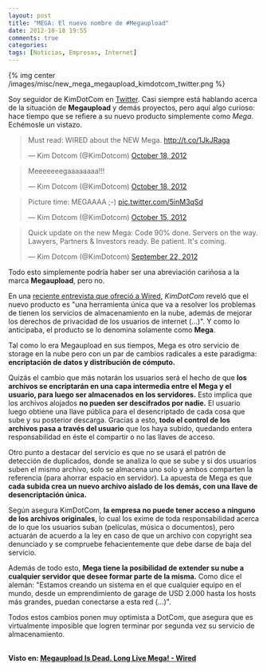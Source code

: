 ```yaml
---
layout: post
title: "MEGA: El nuevo nombre de #Megaupload"
date: 2012-10-18 19:55
comments: true
categories: 
tags: [Noticias, Empresas, Internet]
---
```


{% img center /images/misc/new_mega_megaupload_kimdotcom_twitter.png %}

Soy seguidor de KimDotCom en [Twitter](http://twitter.com/KimDotCom). Casi siempre está hablando acerca de la situación de __Megaupload__ y demás proyectos, pero aquí algo curioso: hace tiempo que se refiere a su nuevo producto simplemente como _Mega_. Echémosle un vistazo. <br>

<!-- more -->

<blockquote class="twitter-tweet" lang="en"><p>Must read: WIRED about the NEW Mega. <a href="http://t.co/1JkJRaga">http://t.co/1JkJRaga</a></p>&mdash; Kim Dotcom (@KimDotcom) <a href="https://twitter.com/KimDotcom/statuses/258911298862080001">October 18, 2012</a></blockquote>
<script async src="//platform.twitter.com/widgets.js" charset="utf-8"></script>

<blockquote class="twitter-tweet" lang="en"><p>Meeeeeeegaaaaaaaa!!!</p>&mdash; Kim Dotcom (@KimDotcom) <a href="https://twitter.com/KimDotcom/statuses/258766086529507328">October 18, 2012</a></blockquote>
<script async src="//platform.twitter.com/widgets.js" charset="utf-8"></script>

<blockquote class="twitter-tweet" lang="en"><p>Picture time: MEGAAAA ;-) <a href="http://t.co/5inM3qSd">pic.twitter.com/5inM3qSd</a></p>&mdash; Kim Dotcom (@KimDotcom) <a href="https://twitter.com/KimDotcom/statuses/257788224628457472">October 15, 2012</a></blockquote>
<script async src="//platform.twitter.com/widgets.js" charset="utf-8"></script>

<blockquote class="twitter-tweet" lang="en"><p>Quick update on the new Mega: Code 90% done. Servers on the way. Lawyers, Partners &amp; Investors ready. Be patient. It&#39;s coming.</p>&mdash; Kim Dotcom (@KimDotcom) <a href="https://twitter.com/KimDotcom/statuses/249301311647014912">September 22, 2012</a></blockquote>
<script async src="//platform.twitter.com/widgets.js" charset="utf-8"></script>

Todo esto simplemente podría haber ser una abreviación cariñosa a la marca __Megaupload__, pero no.

En una [reciente entrevista que ofreció a Wired](http://www.wired.com/threatlevel/2012/10/megaupload-mega/), _KimDotCom_ reveló que el nuevo producto es "una herramienta única que va a resolver los problemas de tienen los servicios de almacenamiento en la nube, además de mejorar los derechos de privacidad de los usuarios de internet (...)". Y como lo anticipaba, el producto se lo denomina solamente como __Mega__.

Tal como lo era Megaupload en sus tiempos, Mega es otro servicio de storage en la nube pero con un par de cambios radicales a este paradigma: __encriptación de datos y distribución de cómputo.__

Quizás el cambio que más notarán los usuarios será el hecho de que __los archivos se encriptarán en una capa intermedia entre el Mega y el usuario, para luego ser almacenados en los servidores.__ Esto implica que los archivos alojados __no pueden ser descifrados por nadie.__ El usuario luego obtiene una llave pública para el desencriptado de cada cosa que sube y su posterior descarga. Gracias a esto, __todo el control de los archivos pasa a través del usuario__ que los haya subido, quedando entera responsabilidad en éste el compartir o no las llaves de acceso.

Otro punto a destacar del servicio es que no se usará el patrón de detección de duplicados, donde se analiza lo que se sube y si dos usuarios suben el mismo archivo, solo se almacena uno solo y ambos comparten la referencia (para ahorrar espacio en servidor). La apuesta de Mega es que __cada subida crea un nuevo archivo aislado de los demás, con una llave de desencriptación única.__

Según asegura KimDotCom, __la empresa no puede tener acceso a ninguno de los archivos originales__, lo cual los exime de toda responsabilidad acerca de lo que los usuarios suban (películas, música o documentos), pero actuarán de acuerdo a la ley en caso de que un archivo con copyright sea denunciado y se compruebe fehacientemente que debe darse de baja del servicio.

Además de todo esto, __Mega tiene la posibilidad de extender su nube a cualquier servidor que desee formar parte de la misma.__ Como dice el alemán: "Estamos creando un sistema en el que cualquier equipo en el mundo, desde un emprendimiento de garage de USD 2.000 hasta los hosts más grandes, puedan conectarse a esta red (...)".

Todos estos cambios ponen muy optimista a DotCom, que asegura que es virtualmente imposible que logren terminar por segunda vez su servicio de almacenamiento. <br><br>

__Visto en: [Megaupload Is Dead. Long Live Mega! - Wired](http://www.wired.com/threatlevel/2012/10/megaupload-mega/)__